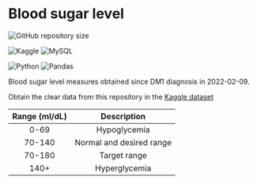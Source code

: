 # Blood sugar level
![GitHub repository size](https://img.shields.io/github/repo-size/h-ssiqueira/Blood_sugar_level?label=Repository%20Size&style=for-the-badge)

![Kaggle](https://img.shields.io/badge/kaggle-20BEFF?style=for-the-badge&logo=kaggle&logoColor=white)
![MySQL](https://img.shields.io/badge/MySQL-4479A1?style=for-the-badge&logo=mysql&logoColor=white)

![Python](https://img.shields.io/badge/Python-3776AB?style=for-the-badge&logo=python&logoColor=white)
![Pandas](https://img.shields.io/badge/pandas-150458?style=for-the-badge&logo=pandas&logoColor=white)

Blood sugar level measures obtained since DM1 diagnosis in 2022-02-09.

Obtain the clear data from this repository in the [Kaggle dataset](https://www.kaggle.com/datasets/hssiqueira/blood-sugar-level)

Range (ml/dL) | Description
:---: | :---:
0-69 | Hypoglycemia
70-140 | Normal and desired range
70-180 | Target range
140+ | Hyperglycemia
